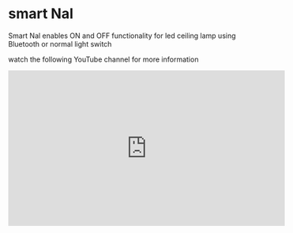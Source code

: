 # smart Nal
Smart Nal enables ON and OFF functionality for led ceiling lamp using Bluetooth or normal light switch

watch the following YouTube channel for more information

<iframe width="560" height="315" src="https://www.youtube.com/embed/videoseries?list=PLivrBlTrqPpaUyPcGpUUAaZgcAJCYTLqt" title="YouTube video player" frameborder="0" allow="accelerometer; autoplay; clipboard-write; encrypted-media; gyroscope; picture-in-picture" allowfullscreen></iframe>
